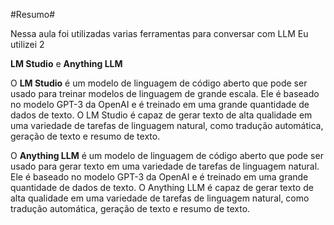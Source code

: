 #Resumo#

Nessa aula foi utilizadas varias ferramentas para conversar com LLM Eu utilizei 2 

**LM Studio** e **Anything LLM**

O **LM Studio** é um modelo de linguagem de código aberto que pode ser usado para treinar modelos de linguagem de grande escala. Ele é baseado no modelo GPT-3 da OpenAI e é treinado em uma grande quantidade de dados de texto. O LM Studio é capaz de gerar texto de alta qualidade em uma variedade de tarefas de linguagem natural, como tradução automática, geração de texto e resumo de texto.

O **Anything LLM** é um modelo de linguagem de código aberto que pode ser usado para gerar texto em uma variedade de tarefas de linguagem natural. Ele é baseado no modelo GPT-3 da OpenAI e é treinado em uma grande quantidade de dados de texto. O Anything LLM é capaz de gerar texto de alta qualidade em uma variedade de tarefas de linguagem natural, como tradução automática, geração de texto e resumo de texto.
